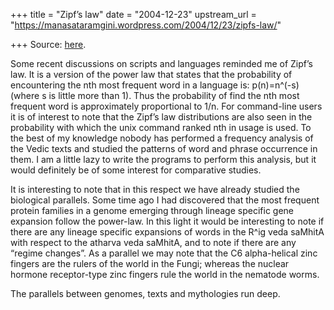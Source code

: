+++
title = "Zipf’s law"
date = "2004-12-23"
upstream_url = "https://manasataramgini.wordpress.com/2004/12/23/zipfs-law/"

+++
Source: [here](https://manasataramgini.wordpress.com/2004/12/23/zipfs-law/).

Some recent discussions on scripts and languages reminded me of Zipf’s law. It is a version of the power law that states that the probability of encountering the nth most frequent word in a language is: p(n)=n^(-s)
(where s is little more than 1). Thus the probability of find the nth
most frequent word is approximately proportional to 1/n. For command-line users it is of interest to note that the Zipf’s law distributions are also seen in the probability with which the unix command ranked nth in usage is used. To the best of my knowledge nobody has performed a frequency analysis of the Vedic texts and studied the patterns of word and phrase occurrence in them. I am a little lazy to write the programs to perform this analysis, but it would definitely be of some interest for comparative studies.

It is interesting to note that in this respect we have already studied the biological parallels. Some time ago I had discovered that the most frequent protein families in a genome emerging through lineage specific gene expansion follow the power-law. In this light it would be interesting to note if there are any lineage specific expansions of words in the R^ig veda saMhitA with respect to the atharva veda saMhitA, and to note if there are any “regime changes”. As a parallel we may note that the C6 alpha-helical zinc fingers are the rulers of the world in the Fungi; whereas the nuclear hormone receptor-type zinc fingers rule the world in the nematode worms.

The parallels between genomes, texts and mythologies run deep.

